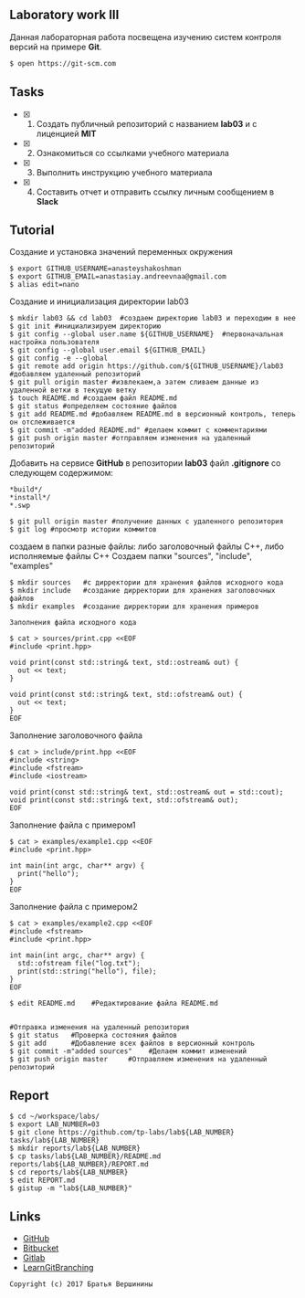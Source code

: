 ## Laboratory work III

Данная лабораторная работа посвещена изучению систем контроля версий на примере **Git**.

```bash
$ open https://git-scm.com
```

## Tasks

- [X] 1. Создать публичный репозиторий с названием **lab03** и с лиценцией **MIT**
- [X] 2. Ознакомиться со ссылками учебного материала
- [X] 3. Выполнить инструкцию учебного материала
- [X] 4. Составить отчет и отправить ссылку личным сообщением в **Slack**

## Tutorial

 Cоздание и установка значений переменных окружения
```ShellSession
$ export GITHUB_USERNAME=anasteyshakoshman   
$ export GITHUB_EMAIL=anastasiay.andreevnaa@gmail.com
$ alias edit=nano
```

Создание и инициализация директории lab03
```ShellSession
$ mkdir lab03 && cd lab03  #создаем директорию lab03 и переходим в нее
$ git init #инициализируем директорию
$ git config --global user.name ${GITHUB_USERNAME}  #первоначальная настройка пользователя
$ git config --global user.email ${GITHUB_EMAIL}
$ git config -e --global
$ git remote add origin https://github.com/${GITHUB_USERNAME}/lab03  #добавляем удаленный репозиторий
$ git pull origin master #извлекаем,а затем cливаем данные из удаленной ветки в текущую ветку
$ touch README.md #создаем файл README.md
$ git status #определяем состояние файлов
$ git add README.md #добавляем README.md в версионный контроль, теперь он отслеживается
$ git commit -m"added README.md" #делаем коммит с комментариями
$ git push origin master #отправляем изменения на удаленный репозиторий
```

Добавить на сервисе **GitHub** в репозитории **lab03** файл **.gitignore**
со следующем содержимом:

```ShellSession
*build*/
*install*/
*.swp
```

```ShellSession
$ git pull origin master #получение данных с удаленного репозитория
$ git log #просмотр истории коммитов
```


создаем в папки разные файлы: либо заголовочный файлы С++, либо исполняемые файлы С++
Создаем папки "sources", "include", "examples"

```ShellSession
$ mkdir sources   #с дирректории для хранения файлов исходного кода
$ mkdir include   #создание дирректории для хранения заголовочных файлов
$ mkdir examples  #создание дирректории для хранения примеров

Заполнения файла исходного кода

$ cat > sources/print.cpp <<EOF
#include <print.hpp>

void print(const std::string& text, std::ostream& out) {
  out << text;
}

void print(const std::string& text, std::ofstream& out) {
  out << text;
}
EOF
```

Заполнение заголовочного файла

```ShellSession
$ cat > include/print.hpp <<EOF
#include <string>
#include <fstream>
#include <iostream>

void print(const std::string& text, std::ostream& out = std::cout);
void print(const std::string& text, std::ofstream& out);
EOF
```

Заполнение файла с примером1

```ShellSession
$ cat > examples/example1.cpp <<EOF
#include <print.hpp>

int main(int argc, char** argv) {
  print("hello");
}
EOF
```

Заполнение файла с примером2

```ShellSession
$ cat > examples/example2.cpp <<EOF
#include <fstream>
#include <print.hpp>

int main(int argc, char** argv) {
  std::ofstream file("log.txt");
  print(std::string("hello"), file);
}
EOF
```

```ShellSession
$ edit README.md    #Редактирование файла README.md
```

```ShellSession

#Отправка изменения на удаленный репозитория
$ git status   #Проверка состояния файлов
$ git add      #Добавление всех файлов в версионный контроль
$ git commit -m"added sources"    #Делаем коммит изменений
$ git push origin master     #Отправляем изменения на удаленный репозиторий
```

## Report

```ShellSession
$ cd ~/workspace/labs/
$ export LAB_NUMBER=03
$ git clone https://github.com/tp-labs/lab${LAB_NUMBER} tasks/lab${LAB_NUMBER}
$ mkdir reports/lab${LAB_NUMBER}
$ cp tasks/lab${LAB_NUMBER}/README.md reports/lab${LAB_NUMBER}/REPORT.md
$ cd reports/lab${LAB_NUMBER}
$ edit REPORT.md
$ gistup -m "lab${LAB_NUMBER}"
```

## Links

- [GitHub](https://github.com)
- [Bitbucket](https://bitbucket.org)
- [Gitlab](https://about.gitlab.com)
- [LearnGitBranching](http://learngitbranching.js.org/)

```
Copyright (c) 2017 Братья Вершинины
```
